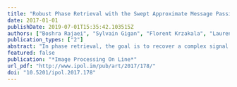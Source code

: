 ```yaml
---
title: "Robust Phase Retrieval with the Swept Approximate Message Passing (prSAMP) Algorithm"
date: 2017-01-01
publishDate: 2019-07-01T15:35:42.103515Z
authors: ["Boshra Rajaei", "Sylvain Gigan", "Florent Krzakala", "Laurent Daudet"]
publication_types: ["2"]
abstract: "In phase retrieval, the goal is to recover a complex signal from the magnitude of its linear measurements. While many well-known algorithms guarantee deterministic recovery of the unknown signal using i.i.d. random measurement matrices, they suffer serious convergence issues for some ill-conditioned measurement matrices. As an example, this happens in optical imagers using binary intensity-only spatial light modulators to shape the input wavefront. The problem of ill-conditioned measurement matrices has also been a topic of interest for compressed sensing researchers during the past decade. In this paper, using recent advances in generic compressed sensing, we propose a new phase retrieval algorithm that well-behaves for a large class of measurement matrices, including Gaussian and Bernoulli binary i.i.d. random matrices, using both sparse and dense input signals. This algorithm is also robust to the strong noise levels found in some imaging applications."
featured: false
publication: "*Image Processing On Line*"
url_pdf: "http://www.ipol.im/pub/art/2017/178/"
doi: "10.5201/ipol.2017.178"
---
```


